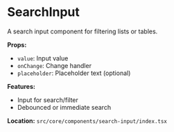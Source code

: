 # SearchInput

A search input component for filtering lists or tables.

**Props:**

- `value`: Input value
- `onChange`: Change handler
- `placeholder`: Placeholder text (optional)

**Features:**

- Input for search/filter
- Debounced or immediate search

**Location:** `src/core/components/search-input/index.tsx`
